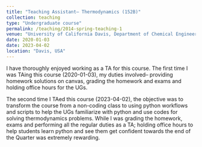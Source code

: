 ```yaml
---
title: "Teaching Assistant– Thermodynamics (152B)"
collection: teaching
type: "Undergraduate course"
permalink: /teaching/2014-spring-teaching-1
venue: "University of California Davis, Department of Chemical Engineering"
date: 2020-01-03
date: 2023-04-02
location: "Davis, USA"
---
```

I have thoroughly enjoyed working as a TA for this course. The first time I was TAing this course (2020-01-03), my duties involved– providing homework solutions on canvas, grading the homework and exams and holding office hours for the UGs. 

The second time I TAed this course (2023-04-02), the objective was to transform the course from a non-coding class to using python workflows and scripts to help the UGs familiarize with python and use codes for solving thermodynamics problems. While I was grading the homework, exams and performing all the regular duties as a TA; holding office hours to help students learn python and see them get confident towards the end of the Quarter was extremely rewarding. 





